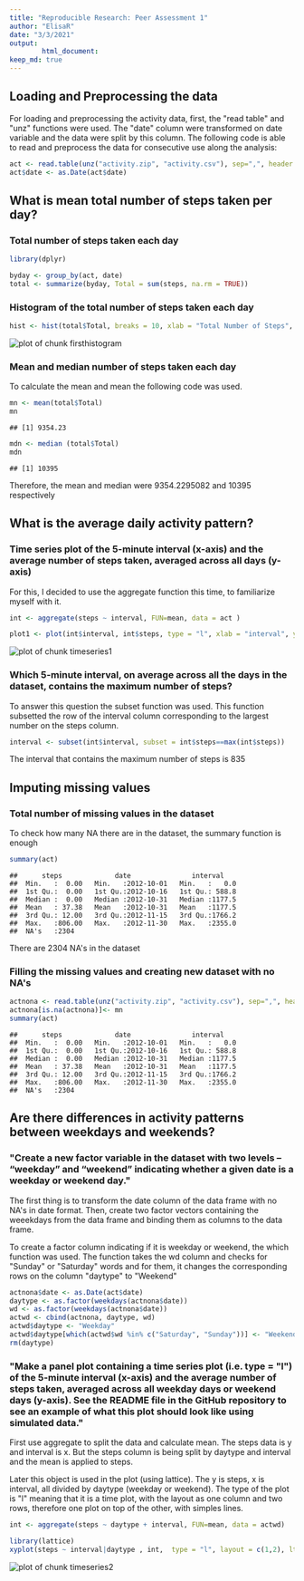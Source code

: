 ```yaml
---
title: "Reproducible Research: Peer Assessment 1"
author: "ElisaR"
date: "3/3/2021"
output: 
        html_document:
keep_md: true
---
```






## Loading and Preprocessing the data

For loading and preprocessing the activity data, first, the "read table" and "unz" functions were used. 
The "date" column were transformed on date variable and the data were split by this column. The following code is able to read and preprocess the data for consecutive use along the analysis: 


```r
act <- read.table(unz("activity.zip", "activity.csv"), sep=",", header = TRUE)
act$date <- as.Date(act$date)
```

## What is mean total number of steps taken per day?

### Total number of steps taken each day 

```r
library(dplyr)
```


```r
byday <- group_by(act, date)
total <- summarize(byday, Total = sum(steps, na.rm = TRUE))
```

### Histogram of the total number of steps taken each day


```r
hist <- hist(total$Total, breaks = 10, xlab = "Total Number of Steps", ylab = "Frequency", main = "Total Number of Steps per day")
```

![plot of chunk firsthistogram](figure/firsthistogram-1.png)

### Mean and median number of steps taken each day

To calculate the mean and mean the following code was used. 

```r
mn <- mean(total$Total)
mn
```

```
## [1] 9354.23
```

```r
mdn <- median (total$Total)
mdn
```

```
## [1] 10395
```
Therefore, the mean and median were 9354.2295082 and 10395 respectively 


## What is the average daily activity pattern?

### Time series plot of the 5-minute interval (x-axis) and the average number of steps taken, averaged across all days (y-axis)

For this, I decided to use the aggregate function this time, to familiarize myself with it. 


```r
int <- aggregate(steps ~ interval, FUN=mean, data = act )

plot1 <- plot(int$interval, int$steps, type = "l", xlab = "interval", ylab = "steps" )
```

![plot of chunk timeseries1](figure/timeseries1-1.png)

### Which 5-minute interval, on average across all the days in the dataset, contains the maximum number of steps?

To answer this question the subset function was used. This function subsetted the row of the interval column corresponding to the largest number on the steps column. 


```r
interval <- subset(int$interval, subset = int$steps==max(int$steps))
```

The interval that contains the maximum number of steps is 835


## Imputing missing values

###  Total number of missing values in the dataset

To check how many NA there are in the dataset, the summary function is enough 

```r
summary(act)
```

```
##      steps             date               interval     
##  Min.   :  0.00   Min.   :2012-10-01   Min.   :   0.0  
##  1st Qu.:  0.00   1st Qu.:2012-10-16   1st Qu.: 588.8  
##  Median :  0.00   Median :2012-10-31   Median :1177.5  
##  Mean   : 37.38   Mean   :2012-10-31   Mean   :1177.5  
##  3rd Qu.: 12.00   3rd Qu.:2012-11-15   3rd Qu.:1766.2  
##  Max.   :806.00   Max.   :2012-11-30   Max.   :2355.0  
##  NA's   :2304
```
There are 2304 NA's in the dataset

### Filling the missing values and creating new dataset with no NA's 



```r
actnona <- read.table(unz("activity.zip", "activity.csv"), sep=",", header = TRUE)
actnona[is.na(actnona)]<- mn 
summary(act)
```

```
##      steps             date               interval     
##  Min.   :  0.00   Min.   :2012-10-01   Min.   :   0.0  
##  1st Qu.:  0.00   1st Qu.:2012-10-16   1st Qu.: 588.8  
##  Median :  0.00   Median :2012-10-31   Median :1177.5  
##  Mean   : 37.38   Mean   :2012-10-31   Mean   :1177.5  
##  3rd Qu.: 12.00   3rd Qu.:2012-11-15   3rd Qu.:1766.2  
##  Max.   :806.00   Max.   :2012-11-30   Max.   :2355.0  
##  NA's   :2304
```

## Are there differences in activity patterns between weekdays and weekends?


### "Create a new factor variable in the dataset with two levels – “weekday” and “weekend” indicating whether a given date is a weekday or weekend day."

The first thing is to transform the date column of the data frame with no NA's in date format. Then, create two factor vectors  containing the weeekdays from the data frame and binding them as columns to the data frame. 

To create a factor column indicating if it is weekday or weekend, the which function was used. The function takes the wd column and checks for "Sunday" or "Saturday" words and for them, it changes the corresponding rows on the column "daytype" to "Weekend" 

```r
actnona$date <- as.Date(act$date)
daytype <- as.factor(weekdays(actnona$date))
wd <- as.factor(weekdays(actnona$date))
actwd <- cbind(actnona, daytype, wd)
actwd$daytype <- "Weekday"
actwd$daytype[which(actwd$wd %in% c("Saturday", "Sunday"))] <- "Weekend"
rm(daytype)
```

### "Make a panel plot containing a time series plot (i.e. type = "l") of the 5-minute interval (x-axis) and the average number of steps taken, averaged across all weekday days or weekend days (y-axis). See the README file in the GitHub repository to see an example of what this plot should look like using simulated data."

First use aggregate to split the data and calculate mean. The steps data is y and interval is x. But the steps column is being split by daytype and interval and the mean is applied to steps. 

Later this object is used in the plot (using lattice). The y is steps, x is interval, all divided by daytype (weekday or weekend). The type of the plot is "l" meaning that it is a time plot, with the layout as one column and two rows, therefore one plot on top of the other, with simples lines. 


```r
int <- aggregate(steps ~ daytype + interval, FUN=mean, data = actwd)

library(lattice)
xyplot(steps ~ interval|daytype , int,  type = "l", layout = c(1,2), lty = 1, main = "Average Steps at each 5 minutes: Weekdays vs. Weekends")
```

![plot of chunk timeseries2](figure/timeseries2-1.png)
















